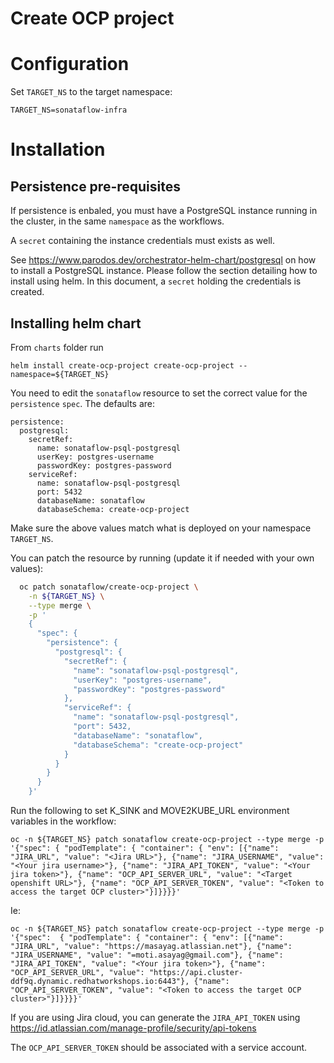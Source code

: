 Create OCP project
===========

# Configuration
Set `TARGET_NS` to the target namespace:
```console
TARGET_NS=sonataflow-infra
```

# Installation
## Persistence pre-requisites
If persistence is enbaled, you must have a PostgreSQL instance running in the cluster, in the same `namespace` as the workflows.

A `secret` containing the instance credentials must exists as well. 

See https://www.parodos.dev/orchestrator-helm-chart/postgresql on how to install a PostgreSQL instance. Please follow the section detailing how to install using helm. In this document, a `secret` holding the credentials is created.


## Installing helm chart 
From `charts` folder run 
```console
helm install create-ocp-project create-ocp-project --namespace=${TARGET_NS}
```


You need to edit the `sonataflow` resource to set the correct value for the `persistence` `spec`.
The defaults are:
```
persistence:
  postgresql:
    secretRef:
      name: sonataflow-psql-postgresql
      userKey: postgres-username
      passwordKey: postgres-password
    serviceRef:
      name: sonataflow-psql-postgresql
      port: 5432
      databaseName: sonataflow
      databaseSchema: create-ocp-project
```

Make sure the above values match what is deployed on your namespace `TARGET_NS`.

You can patch the resource by running (update it if needed with your own values):
```bash
  oc patch sonataflow/create-ocp-project \
    -n ${TARGET_NS} \
    --type merge \
    -p '
    {
      "spec": {
        "persistence": {
          "postgresql": {
            "secretRef": {
              "name": "sonataflow-psql-postgresql",
              "userKey": "postgres-username",
              "passwordKey": "postgres-password"
            },
            "serviceRef": {
              "name": "sonataflow-psql-postgresql",
              "port": 5432,
              "databaseName": "sonataflow",
              "databaseSchema": "create-ocp-project"
            }
          }
        }
      }
    }'
```


Run the following to set K_SINK and MOVE2KUBE_URL environment variables in the workflow:
```console
oc -n ${TARGET_NS} patch sonataflow create-ocp-project --type merge -p '{"spec": { "podTemplate": { "container": { "env": [{"name": "JIRA_URL", "value": "<Jira URL>"}, {"name": "JIRA_USERNAME", "value": "<Your jira username>"}, {"name": "JIRA_API_TOKEN", "value": "<Your jira token>"}, {"name": "OCP_API_SERVER_URL", "value": "<Target openshift URL>"}, {"name": "OCP_API_SERVER_TOKEN", "value": "<Token to access the target OCP cluster>"}]}}}}'
```
Ie:
```console
oc -n ${TARGET_NS} patch sonataflow create-ocp-project --type merge -p '{"spec":  { "podTemplate": { "container": { "env": [{"name": "JIRA_URL", "value": "https://masayag.atlassian.net"}, {"name": "JIRA_USERNAME", "value": "=moti.asayag@gmail.com"}, {"name": "JIRA_API_TOKEN", "value": "<Your jira token>"}, {"name": "OCP_API_SERVER_URL", "value": "https://api.cluster-ddf9q.dynamic.redhatworkshops.io:6443"}, {"name": "OCP_API_SERVER_TOKEN", "value": "<Token to access the target OCP cluster>"}]}}}}'
```

If you are using Jira cloud, you can generate the `JIRA_API_TOKEN` using https://id.atlassian.com/manage-profile/security/api-tokens 

The `OCP_API_SERVER_TOKEN` should be associated with a service account.
